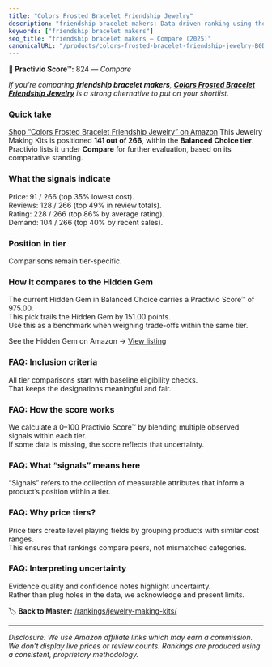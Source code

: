 ```yaml
---
title: "Colors Frosted Bracelet Friendship Jewelry"
description: "friendship bracelet makers: Data-driven ranking using the Practivio Score™. Positioned by quality, value, demand, findability, momentum."
keywords: ["friendship bracelet makers"]
seo_title: "friendship bracelet makers — Compare (2025)"
canonicalURL: "/products/colors-frosted-bracelet-friendship-jewelry-B0D1VD228P/"
---
```


**🛒 Practivio Score™:** 824 — _Compare_


*If you're comparing **friendship bracelet makers**, **[Colors Frosted Bracelet Friendship Jewelry](https://www.amazon.com/dp/B0D1VD228P?tag=practivio-20)** is a strong alternative to put on your shortlist.*
### Quick take
[Shop “Colors Frosted Bracelet Friendship Jewelry” on Amazon](https://www.amazon.com/dp/B0D1VD228P?tag=practivio-20)
This Jewelry Making Kits is positioned **141 out of 266**, within the **Balanced Choice tier**.  
Practivio lists it under **Compare** for further evaluation, based on its comparative standing.

### What the signals indicate
Price: 91 / 266 (top 35% lowest cost).  
Reviews: 128 / 266 (top 49% in review totals).  
Rating: 228 / 266 (top 86% by average rating).  
Demand: 104 / 266 (top 40% by recent sales).

### Position in tier
Comparisons remain tier-specific.

### How it compares to the Hidden Gem
The current Hidden Gem in Balanced Choice carries a Practivio Score™ of 975.00.  
This pick trails the Hidden Gem by 151.00 points.  
Use this as a benchmark when weighing trade-offs within the same tier.  

See the Hidden Gem on Amazon → [View listing](https://www.amazon.com/dp/B07M6CDS77?tag=practivio-20)

### FAQ: Inclusion criteria
All tier comparisons start with baseline eligibility checks.  
That keeps the designations meaningful and fair.

### FAQ: How the score works
We calculate a 0–100 Practivio Score™ by blending multiple observed signals within each tier.  
If some data is missing, the score reflects that uncertainty.

### FAQ: What “signals” means here
“Signals” refers to the collection of measurable attributes that inform a product’s position within a tier.

### FAQ: Why price tiers?
Price tiers create level playing fields by grouping products with similar cost ranges.  
This ensures that rankings compare peers, not mismatched categories.

### FAQ: Interpreting uncertainty
Evidence quality and confidence notes highlight uncertainty.  
Rather than plug holes in the data, we acknowledge and present limits.

<!-- Missing template for Compare/CompareWithinPriceClass -->


🏷️ **Back to Master:** [/rankings/jewelry-making-kits/](/rankings/jewelry-making-kits/)

---
_Disclosure: We use Amazon affiliate links which may earn a commission. We don’t display live prices or review counts. Rankings are produced using a consistent, proprietary methodology._
